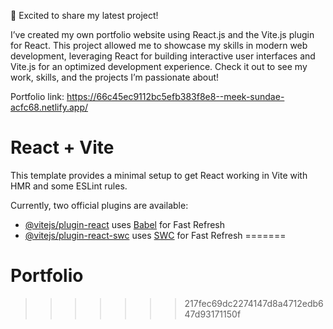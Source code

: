 🚀 Excited to share my latest project!

I’ve created my own portfolio website using React.js and the Vite.js plugin for React. This project allowed me to showcase my skills in modern web development, leveraging React for building interactive user interfaces and Vite.js for an optimized development experience. Check it out to see my work, skills, and the projects I’m passionate about!

Portfolio link: https://66c45ec9112bc5efb383f8e8--meek-sundae-acfc68.netlify.app/
 
# React + Vite

This template provides a minimal setup to get React working in Vite with HMR and some ESLint rules.

Currently, two official plugins are available:

- [@vitejs/plugin-react](https://github.com/vitejs/vite-plugin-react/blob/main/packages/plugin-react/README.md) uses [Babel](https://babeljs.io/) for Fast Refresh
- [@vitejs/plugin-react-swc](https://github.com/vitejs/vite-plugin-react-swc) uses [SWC](https://swc.rs/) for Fast Refresh
=======
# Portfolio
>>>>>>> 217fec69dc2274147d8a4712edb647d93171150f
